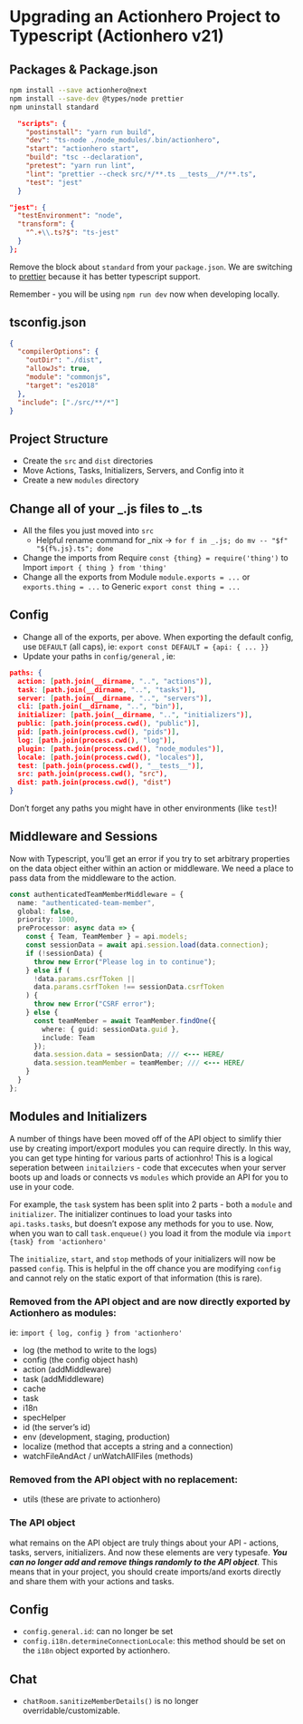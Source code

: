 # Upgrading an Actionhero Project to Typescript (Actionhero v21)

## Packages & Package.json

```sh
npm install --save actionhero@next
npm install --save-dev @types/node prettier
npm uninstall standard
```

```json
  "scripts": {
    "postinstall": "yarn run build",
    "dev": "ts-node ./node_modules/.bin/actionhero",
    "start": "actionhero start",
    "build": "tsc --declaration",
    "pretest": "yarn run lint",
    "lint": "prettier --check src/*/**.ts __tests__/*/**.ts",
    "test": "jest"
  }
```

```json
"jest": {
  "testEnvironment": "node",
  "transform": {
    "^.+\\.ts?$": "ts-jest"
  }
};
```

Remove the block about `standard` from your `package.json`. We are switching to [prettier](_https://prettier.io) because it has better typescript support.

Remember - you will be using `npm run dev` now when developing locally.

## tsconfig.json

```json
{
  "compilerOptions": {
    "outDir": "./dist",
    "allowJs": true,
    "module": "commonjs",
    "target": "es2018"
  },
  "include": ["./src/**/*"]
}
```

## Project Structure

- Create the `src` and `dist` directories
- Move Actions, Tasks, Initializers, Servers, and Config into it
- Create a new `modules` directory

## Change all of your _.js files to _.ts

- All the files you just moved into `src`
  - Helpful rename command for _nix -> `for f in _.js; do mv -- "$f" "${f%.js}.ts"; done`
- Change the imports from Require `const {thing} = require('thing')` to Import `import { thing } from 'thing'`
- Change all the exports from Module `module.exports = ...` or `exports.thing = ...` to Generic `export const thing = ...`

## Config

- Change all of the exports, per above. When exporting the default config, use `DEFAULT` (all caps), ie: `export const DEFAULT = {api: { ... }}`
- Update your paths in `config/general` , ie:

```json
paths: {
  action: [path.join(__dirname, "..", "actions")],
  task: [path.join(__dirname, "..", "tasks")],
  server: [path.join(__dirname, "..", "servers")],
  cli: [path.join(__dirname, "..", "bin")],
  initializer: [path.join(__dirname, "..", "initializers")],
  public: [path.join(process.cwd(), "public")],
  pid: [path.join(process.cwd(), "pids")],
  log: [path.join(process.cwd(), "log")],
  plugin: [path.join(process.cwd(), "node_modules")],
  locale: [path.join(process.cwd(), "locales")],
  test: [path.join(process.cwd(), "__tests__")],
  src: path.join(process.cwd(), "src"),
  dist: path.join(process.cwd(), "dist")
}
```

Don’t forget any paths you might have in other environments (like `test`)!

## Middleware and Sessions

Now with Typescript, you’ll get an error if you try to set arbitrary properties on the data object either within an action or middleware. We need a place to pass data from the middleware to the action.

```ts
const authenticatedTeamMemberMiddleware = {
  name: "authenticated-team-member",
  global: false,
  priority: 1000,
  preProcessor: async data => {
    const { Team, TeamMember } = api.models;
    const sessionData = await api.session.load(data.connection);
    if (!sessionData) {
      throw new Error("Please log in to continue");
    } else if (
      !data.params.csrfToken ||
      data.params.csrfToken !== sessionData.csrfToken
    ) {
      throw new Error("CSRF error");
    } else {
      const teamMember = await TeamMember.findOne({
        where: { guid: sessionData.guid },
        include: Team
      });
      data.session.data = sessionData; /// <--- HERE/
      data.session.teamMember = teamMember; /// <--- HERE/
    }
  }
};
```

## Modules and Initializers

A number of things have been moved off of the API object to simlify thier use by creating import/export modules you can require directly. In this way, you can get type hinting for various parts of actionhro! This is a logical seperation between `initailziers` - code that excecutes when your server boots up and loads or connects vs `modules` which provide an API for you to use in your code.

For example, the `task` system has been split into 2 parts - both a `module` and `initializer`. The initializer continues to load your tasks into `api.tasks.tasks`, but doesn’t expose any methods for you to use. Now, when you wan to call `task.enqueue()` you load it from the module via `import {task} from 'actionhero'`

The `initialize`, `start`, and `stop` methods of your initializers will now be passed `config`. This is helpful in the off chance you are modifying `config` and cannot rely on the static export of that information (this is rare).

### Removed from the API object and are now directly exported by Actionhero as modules:

ie: `import { log, config } from 'actionhero'`

- log (the method to write to the logs)
- config (the config object hash)
- action (addMiddleware)
- task (addMiddleware)
- cache
- task
- i18n
- specHelper
- id (the server’s id)
- env (development, staging, production)
- localize (method that accepts a string and a connection)
- watchFileAndAct / unWatchAllFiles (methods)

### Removed from the API object with no replacement:

- utils (these are private to actionhero)

### The API object

what remains on the API object are truly things about your API - actions, tasks, servers, initializers. And now these elements are very typesafe. **_You can no longer add and remove things randomly to the API object_**. This means that in your project, you should create imports/and exorts directly and share them with your actions and tasks.

## Config

- `config.general.id`: can no longer be set
- `config.i18n.determineConnectionLocale`: this method should be set on the `i18n` object exported by actionhero.

## Chat

- `chatRoom.sanitizeMemberDetails()` is no longer overridable/customizable.
